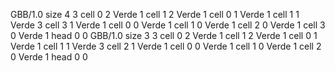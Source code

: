 <gs-board> GBB/1.0
size 4 3
cell 0 2 Verde 1 
cell 1 2 Verde 1 
cell 0 1 Verde 1 
cell 1 1 Verde 3 
cell 3 1 Verde 1 
cell 0 0 Verde 1 
cell 1 0 Verde 1 
cell 2 0 Verde 1 
cell 3 0 Verde 1 
head 0 0
 </gs-board>
<gs-board> GBB/1.0
size 3 3
cell 0 2 Verde 1 
cell 1 2 Verde 1 
cell 0 1 Verde 1 
cell 1 1 Verde 3 
cell 2 1 Verde 1 
cell 0 0 Verde 1 
cell 1 0 Verde 1 
cell 2 0 Verde 1 
head 0 0
 </gs-board>